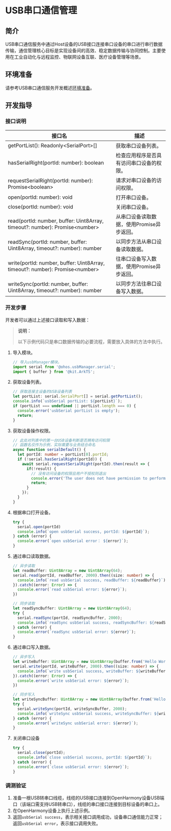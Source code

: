 # USB串口通信管理

<!--Kit: Basic Services Kit-->
<!--Subsystem: USB-->
<!--Owner: @hwymlgitcode-->
<!--Designer: @w00373942-->
<!--Tester: @dong-dongzhen-->
<!--Adviser: @w_Machine_cc-->

## 简介

USB串口通信服务中通过Host设备的USB接口连接串口设备的串口进行串行数据传输，通信管理核心目标是实现设备间的高效、稳定数据传输与协同控制。主要使用在工业自动化与远程监控、物联网设备互联、医疗设备管理等场景。

## 环境准备

请参考USB串口通信服务开发概述[环境准备](usbSerial-overview.md#环境准备)。

## 开发指导

### 接口说明

| 接口名                                                                          | 描述                       |
|------------------------------------------------------------------------------|--------------------------|
| getPortList(): Readonly&lt;SerialPort&gt;[]                                        | 获取串口设备列表。                |
| hasSerialRight(portId: number): boolean                                      | 检查应用程序是否具有访问串口设备的权限。     |
| requestSerialRight(portId: number): Promise&lt;boolean&gt;                         | 请求对串口设备的访问权限。            |
| open(portId: number): void                                                   | 打开串口设备。                  |
| close(portId: number): void                                                  | 关闭串口设备。                  |
| read(portId: number, buffer: Uint8Array, timeout?: number): Promise&lt;number&gt;  | 从串口设备读取数据，使用Promise异步返回。 |
| readSync(portId: number, buffer: Uint8Array, timeout?: number): number       | 以同步方法从串口设备读取数据。          |
| write(portId: number, buffer: Uint8Array, timeout?: number): Promise&lt;number&gt; | 往串口设备写入数据，使用Promise异步返回。 |
| writeSync(portId: number, buffer: Uint8Array, timeout?: number): number      | 以同步方法往串口设备写入数据。          |


### 开发步骤

开发者可以通过上述接口读取和写入数据：

> **说明：** 
>
> 以下示例代码只是串口数据传输的必要流程，需要放入具体的方法中执行。

1. 导入模块。

    ```ts
    // 导入usbManager模块。
    import serial from '@ohos.usbManager.serial';
    import { buffer } from '@kit.ArkTS';
    ``` 

2. 获取设备列表。

    ```ts
    // 获取连接主设备的USB设备列表
    let portList: serial.SerialPort[] = serial.getPortList();
    console.info(`usbSerial portList: ${portList}`);
    if (portList === undefined || portList.length === 0) {
      console.error('usbSerial portList is empty');
      return;
    }
    ```

3. 获取设备操作权限。

    ```ts
    // 此处对列表中的第一台USB设备判断是否拥有访问权限
    // 函数名仅作为示例，实际需要与业务结合命名
    async function serialDefault() {
      let portId: number = portList[0].portId;
      if (!serial.hasSerialRight(portId)) {
        await serial.requestSerialRight(portId).then(result => {
          if(!result) {
            // 没有访问设备的权限且用户不授权则退出
            console.error('The user does not have permission to perform this operation');
            return;
          }
        });
      }
    }
    ```

4. 根据串口打开设备。

    ```ts
    try {
      serial.open(portId)
      console.info(`open usbSerial success, portId: ${portId}`);
    } catch (error) {
      console.error(`open usbSerial error： ${error}`);
    }
    ```

5. 通过串口读取数据。

    ```ts
    // 异步读取 
    let readBuffer: Uint8Array = new Uint8Array(64);
    serial.read(portId, readBuffer, 2000).then((size: number) => {
      console.info(`read usbSerial success, readBuffer: ${readBuffer}`);
    }).catch((error: Error) => {
      console.error(`read usbSerial error: ${error}`);
    })

    // 同步读取
    let readSyncBuffer: Uint8Array = new Uint8Array(64);
    try {
      serial.readSync(portId, readSyncBuffer, 2000);
      console.info(`readSync usbSerial success, readSyncBuffer: ${readSyncBuffer}`);
    } catch (error) {
      console.error(`readSync usbSerial error: ${error}`);
    }
    ```

6. 通过串口写入数据。

    ```ts
    // 异步写入
    let writeBuffer: Uint8Array = new Uint8Array(buffer.from('Hello World', 'utf-8').buffer)
    serial.write(portId, writeBuffer, 2000).then((size: number) => {
      console.info(`write usbSerial success, writeBuffer: ${writeBuffer}`);
    }).catch((error: Error) => {
      console.error(`write usbSerial error: ${error}`);
    })

    // 同步写入
    let writeSyncBuffer: Uint8Array = new Uint8Array(buffer.from('Hello World', 'utf-8').buffer)
    try {
      serial.writeSync(portId, writeSyncBuffer, 2000);
      console.info(`writeSync usbSerial success, writeSyncBuffer: ${writeSyncBuffer}`);
    } catch (error) {
      console.error(`writeSync usbSerial error: ${error}`);
    }
    ```
   
7. 关闭串口设备

    ```ts
    try {
      serial.close(portId);
      console.info(`close usbSerial success, portId: ${portId}`);
    } catch (error) {
      console.error(`close usbSerial error: ${error}`);
    }
    ```

### 调测验证

1. 准备一根USB转串口线缆，线缆的USB接口连接到OpenHarmony设备USB端口（该端口需支持USB转串口），线缆的串口接口连接到目标设备的串口上。
2. 在OpenHarmony设备上执行上述示例。
3. 返回`usbSerial success`，表示相关接口调用成功，设备串口通信能力正常；返回`usbSerial error`，表示接口调用失败。